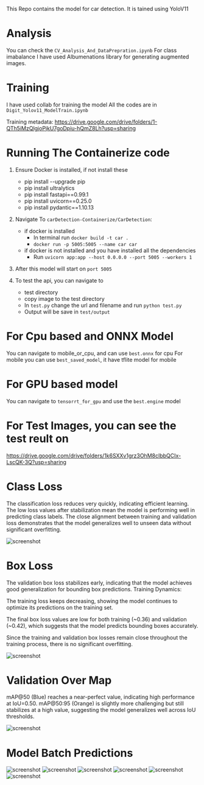 This Repo contains the model for car detection. It is tained using YoloV11

# Analysis
You can check the `CV_Analysis_And_DataPrepration.ipynb`
For class imabalance I have used Albumenations library for generating augmented images.

# Training 
I have used collab for training the model
All the codes are in `Digit_Yolov11_ModelTrain.ipynb`

Training metadata: https://drive.google.com/drive/folders/1-QTh5iMzQlgjoPjkU7goDpiu-hQmZ8Lh?usp=sharing

# Running The Containerize code
1. Ensure Docker is installed, if not install these
    * pip install --upgrade pip
    * pip install ultralytics
    * pip install fastapi==0.99.1 
    * pip install uvicorn==0.25.0        
    * pip install pydantic==1.10.13

    
    
2. Navigate To `carDetection-Containerize/CarDetection`:
    * if docker is installed
        * In terminal run `docker build -t car .`
        * `docker run -p 5005:5005 --name car car`
    * if docker is not installed and you have installed all the dependencies
        * Run `uvicorn app:app --host 0.0.0.0 --port 5005 --workers 1`
3. After this model will start on `port 5005`
4. To test the api, you can navigate to
    * test directory
    * copy image to the test directory
    * In `test.py` change the url and filename and run `python test.py`
    * Output will be save in `test/output`

# For Cpu based and ONNX Model
You can navigate to mobile_or_cpu, and can use `best.onnx` for cpu
For mobile you can use `best_saved_model`, it have tflite model for mobile

# For GPU based model
You can navigate to `tensorrt_for_gpu` and use the `best.engine` model

# For Test Images, you can see the test reult on 
https://drive.google.com/drive/folders/1k6SXXv1grz3OhM8cIbbQCIx-LscQK-3Q?usp=sharing


# Class Loss
The classification loss reduces very quickly, indicating efficient learning. The low loss values after stabilization mean the model is performing well in predicting class labels. The close alignment between training and validation loss demonstrates that the model generalizes well to unseen data without significant overfitting.

![screenshot](images/classloss.png)


# Box Loss
The validation box loss stabilizes early, indicating that the model achieves good generalization for bounding box predictions.
Training Dynamics:

The training loss keeps decreasing, showing the model continues to optimize its predictions on the training set.


The final box loss values are low for both training (~0.36) and validation (~0.42), which suggests that the model predicts bounding boxes accurately.


Since the training and validation box losses remain close throughout the training process, there is no significant overfitting.

![screenshot](images/training_val_box_loss.png)

# Validation Over Map

mAP@50 (Blue) reaches a near-perfect value, indicating high performance at IoU=0.50. mAP@50:95 (Orange) is slightly more challenging but still stabilizes at a high value, suggesting the model generalizes well across IoU thresholds.

![screenshot](images/map.png)

# Model Batch Predictions
![screenshot](others/train_batch71370.jpg)
![screenshot](others/train_batch71372.jpg)
![screenshot](others/train_batch71370.jpg)
![screenshot](others/val_batch0_pred.jpg)
![screenshot](others/val_batch2_labels.jpg)
![screenshot](others/val_batch2_pred.jpg)


